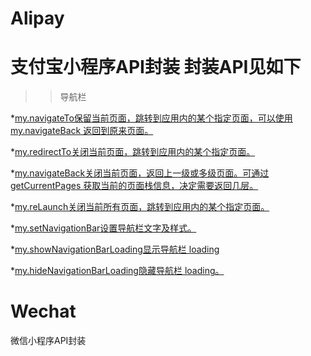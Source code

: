 # Alipay
支付宝小程序API封装 封装API见如下
==========================================================================================================================================
>> 导航栏  

*[my.navigateTo保留当前页面，跳转到应用内的某个指定页面，可以使用 my.navigateBack 返回到原来页面。]()  

*[my.redirectTo关闭当前页面，跳转到应用内的某个指定页面。]()  

*[my.navigateBack关闭当前页面，返回上一级或多级页面。可通过 getCurrentPages 获取当前的页面栈信息，决定需要返回几层。]()  

*[my.reLaunch关闭当前所有页面，跳转到应用内的某个指定页面。]()  

*[my.setNavigationBar设置导航栏文字及样式。]()  

*[my.showNavigationBarLoading显示导航栏 loading]()  

*[my.hideNavigationBarLoading隐藏导航栏 loading。]()
# Wechat
微信小程序API封装
